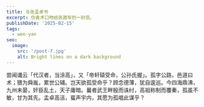 ```yaml
---
title: 与张孟卓书
excerpt: 仿袁术口吻给张邈写的一封信。
publishDate: '2025-02-15'
tags:
  - wen-yan
seo:
  image:
    src: '/post-7.jpg'
    alt: Bright lines on a dark background
---
```

	
尝闻谶云「代汉者，当涂高」，又「帝轩辕受命，公孙氏握」。孤字公路，邑道曰术；猥为舜胤，累世公辅。岂天欲孤受命乎？顾念德薄，犹自逡巡。今四海鼎沸，九州未晏，奸臣乱土，天子庸暗。曩者武王畔殷而诛纣，高祖称制而覆秦，孤虽不敏，甘为其先。孟卓高洁，蜚声宇内，其愿为孤唱此谋乎？